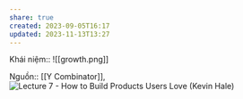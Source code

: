 ```yaml
---
share: true
created: 2023-09-05T16:17
updated: 2023-11-13T13:27
---
```

Khái niệm:: 
![[growth.png]]

Nguồn:: [[Y Combinator]], ![Lecture 7 - How to Build Products Users Love (Kevin Hale)](https://www.youtube.com/watch?v=sz_LgBAGYyo)